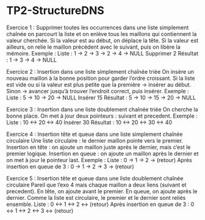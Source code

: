 # TP2-StructureDNS
Exercice 1 : Supprimer toutes les occurrences dans une liste simplement chaînée
on parcourt la liste et on enlève tous les maillons qui contiennent la valeur cherchée.
Si la valeur est au début, on déplace la tête.
Si la valeur est ailleurs, on relie le maillon précédent avec le suivant, puis on libère la mémoire.
Exemple :
Liste : 1 -> 2 -> 3 -> 2 -> 4 -> NULL
Supprimer 2
Résultat : 1 -> 3 -> 4 -> NULL

Exercice 2 : Insertion dans une liste simplement chaînée triée
On insère un nouveau maillon à la bonne position pour garder l’ordre croissant.
Si la liste est vide ou si la valeur est plus petite que la première → insérer au début.
Sinon → avancer jusqu’à trouver l’endroit correct, puis insérer.
Exemple :
Liste : 5 -> 10 -> 20 -> NULL
Insérer 15
Résultat : 5 -> 10 -> 15 -> 20 -> NULL

Exercice 3 : Insertion dans une liste doublement chaînée triée
On cherche la bonne place.
On met à jour deux pointeurs : suivant et precedent.
Exemple :
Liste : 10 <-> 20 <-> 40
Insérer 30
Résultat : 10 <-> 20 <-> 30 <-> 40

Exercice 4 : Insertion tête et queue dans une liste simplement chaînée circulaire
Une liste circulaire : le dernier maillon pointe vers le premier.
Insertion en tête : on ajoute un maillon juste après le dernier, mais c’est le premier logique.
Insertion en queue : on ajoute un maillon après le dernier et on met à jour le pointeur last.
Exemple :
Liste : 0 -> 1 -> 2 -> (retour)
Après insertion en queue de 3 :
0 -> 1 -> 2 -> 3 -> (retour)

Exercice 5 : Insertion tête et queue dans une liste doublement chaînée circulaire
Pareil que l’exo 4 mais chaque maillon a deux liens (suivant et precedent).
En tête, on ajoute avant le premier.
En queue, on ajoute après le dernier.
Comme la liste est circulaire, le premier et le dernier sont reliés ensemble.
Liste : 0 <-> 1 <-> 2 <-> (retour)
Après insertion en queue de 3 :
0 <-> 1 <-> 2 <-> 3 <-> (retour)
